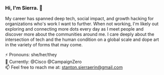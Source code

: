### Hi, I'm Sierra. 👋

My career has spanned deep tech, social impact, and growth hacking for organizations who's work I want to further. When not working, I'm likely out exploring and connecting more dots every day as I meet people and discover more about the communities around me. I care deeply about the intersection of tech and the human condition on a global scale and dope art in the variety of forms that may come.

⚡ Pronouns: she/her/they
<br>
💼 Currently: @Cisco @CampaignZero
<br>
📫 Feel free to reach me at: stanton.sierraerin@gmail.com
